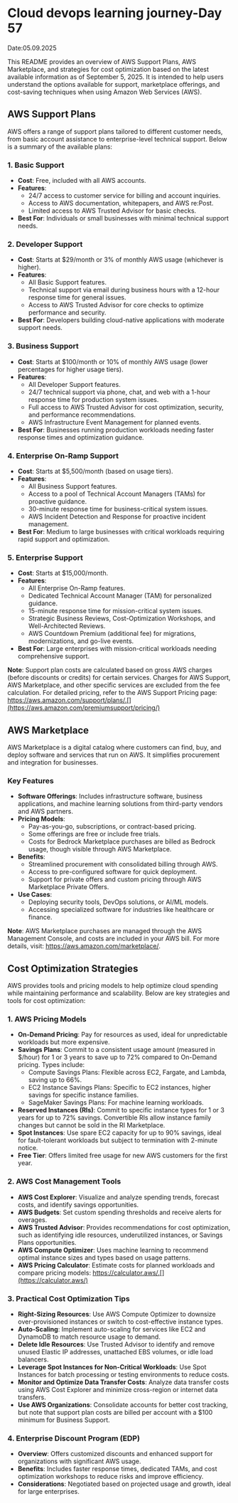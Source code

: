 # Cloud devops learning journey-Day 57
Date:05.09.2025

This README provides an overview of AWS Support Plans, AWS Marketplace, and strategies for cost optimization based on the latest available information as of September 5, 2025. It is intended to help users understand the options available for support, marketplace offerings, and cost-saving techniques when using Amazon Web Services (AWS).

## AWS Support Plans

AWS offers a range of support plans tailored to different customer needs, from basic account assistance to enterprise-level technical support. Below is a summary of the available plans:

### 1. Basic Support
- **Cost**: Free, included with all AWS accounts.
- **Features**:
  - 24/7 access to customer service for billing and account inquiries.
  - Access to AWS documentation, whitepapers, and AWS re:Post.
  - Limited access to AWS Trusted Advisor for basic checks.
- **Best For**: Individuals or small businesses with minimal technical support needs.

### 2. Developer Support
- **Cost**: Starts at $29/month or 3% of monthly AWS usage (whichever is higher).
- **Features**:
  - All Basic Support features.
  - Technical support via email during business hours with a 12-hour response time for general issues.
  - Access to AWS Trusted Advisor for core checks to optimize performance and security.
- **Best For**: Developers building cloud-native applications with moderate support needs.

### 3. Business Support
- **Cost**: Starts at $100/month or 10% of monthly AWS usage (lower percentages for higher usage tiers).
- **Features**:
  - All Developer Support features.
  - 24/7 technical support via phone, chat, and web with a 1-hour response time for production system issues.
  - Full access to AWS Trusted Advisor for cost optimization, security, and performance recommendations.
  - AWS Infrastructure Event Management for planned events.
- **Best For**: Businesses running production workloads needing faster response times and optimization guidance.

### 4. Enterprise On-Ramp Support
- **Cost**: Starts at $5,500/month (based on usage tiers).
- **Features**:
  - All Business Support features.
  - Access to a pool of Technical Account Managers (TAMs) for proactive guidance.
  - 30-minute response time for business-critical system issues.
  - AWS Incident Detection and Response for proactive incident management.
- **Best For**: Medium to large businesses with critical workloads requiring rapid support and optimization.

### 5. Enterprise Support
- **Cost**: Starts at $15,000/month.
- **Features**:
  - All Enterprise On-Ramp features.
  - Dedicated Technical Account Manager (TAM) for personalized guidance.
  - 15-minute response time for mission-critical system issues.
  - Strategic Business Reviews, Cost-Optimization Workshops, and Well-Architected Reviews.
  - AWS Countdown Premium (additional fee) for migrations, modernizations, and go-live events.
- **Best For**: Large enterprises with mission-critical workloads needing comprehensive support.

**Note**: Support plan costs are calculated based on gross AWS charges (before discounts or credits) for certain services. Charges for AWS Support, AWS Marketplace, and other specific services are excluded from the fee calculation. For detailed pricing, refer to the AWS Support Pricing page: https://aws.amazon.com/support/plans/.[](https://aws.amazon.com/premiumsupport/pricing/)

## AWS Marketplace

AWS Marketplace is a digital catalog where customers can find, buy, and deploy software and services that run on AWS. It simplifies procurement and integration for businesses.

### Key Features
- **Software Offerings**: Includes infrastructure software, business applications, and machine learning solutions from third-party vendors and AWS partners.
- **Pricing Models**:
  - Pay-as-you-go, subscriptions, or contract-based pricing.
  - Some offerings are free or include free trials.
  - Costs for Bedrock Marketplace purchases are billed as Bedrock usage, though visible through AWS Marketplace.[](https://aws.amazon.com/premiumsupport/pricing/)
- **Benefits**:
  - Streamlined procurement with consolidated billing through AWS.
  - Access to pre-configured software for quick deployment.
  - Support for private offers and custom pricing through AWS Marketplace Private Offers.
- **Use Cases**:
  - Deploying security tools, DevOps solutions, or AI/ML models.
  - Accessing specialized software for industries like healthcare or finance.

**Note**: AWS Marketplace purchases are managed through the AWS Management Console, and costs are included in your AWS bill. For more details, visit: https://aws.amazon.com/marketplace/.

## Cost Optimization Strategies

AWS provides tools and pricing models to help optimize cloud spending while maintaining performance and scalability. Below are key strategies and tools for cost optimization:

### 1. AWS Pricing Models
- **On-Demand Pricing**: Pay for resources as used, ideal for unpredictable workloads but more expensive.
- **Savings Plans**: Commit to a consistent usage amount (measured in $/hour) for 1 or 3 years to save up to 72% compared to On-Demand pricing. Types include:
  - Compute Savings Plans: Flexible across EC2, Fargate, and Lambda, saving up to 66%.[](https://aws.amazon.com/savingsplans/compute-pricing/)
  - EC2 Instance Savings Plans: Specific to EC2 instances, higher savings for specific instance families.
  - SageMaker Savings Plans: For machine learning workloads.
- **Reserved Instances (RIs)**: Commit to specific instance types for 1 or 3 years for up to 72% savings. Convertible RIs allow instance family changes but cannot be sold in the RI Marketplace.[](https://spot.io/resources/aws-cost-optimization/aws-cost-savings-12-great-ways-to-save-on-aws/)
- **Spot Instances**: Use spare EC2 capacity for up to 90% savings, ideal for fault-tolerant workloads but subject to termination with 2-minute notice.[](https://spot.io/resources/aws-cost-optimization/aws-cost-savings-12-great-ways-to-save-on-aws/)
- **Free Tier**: Offers limited free usage for new AWS customers for the first year.[](https://spot.io/resources/aws-pricing/5-models-pricing-for-10-popular-aws-services/)

### 2. AWS Cost Management Tools
- **AWS Cost Explorer**: Visualize and analyze spending trends, forecast costs, and identify savings opportunities.[](https://n2ws.com/blog/aws-cost-optimization/understanding-aws-costs)
- **AWS Budgets**: Set custom spending thresholds and receive alerts for overages.[](https://n2ws.com/blog/aws-cost-optimization/understanding-aws-costs)
- **AWS Trusted Advisor**: Provides recommendations for cost optimization, such as identifying idle resources, underutilized instances, or Savings Plans opportunities.[](https://docs.aws.amazon.com/awssupport/latest/user/cost-optimization-checks.html)
- **AWS Compute Optimizer**: Uses machine learning to recommend optimal instance sizes and types based on usage patterns.[](https://n2ws.com/blog/aws-cost-optimization/understanding-aws-costs)
- **AWS Pricing Calculator**: Estimate costs for planned workloads and compare pricing models: https://calculator.aws/.[](https://calculator.aws/)

### 3. Practical Cost Optimization Tips
- **Right-Sizing Resources**: Use AWS Compute Optimizer to downsize over-provisioned instances or switch to cost-effective instance types.[](https://n2ws.com/blog/aws-cost-optimization/understanding-aws-costs)
- **Auto-Scaling**: Implement auto-scaling for services like EC2 and DynamoDB to match resource usage to demand.[](https://aws.amazon.com/premiumsupport/support-cloud-cost-optimization/)
- **Delete Idle Resources**: Use Trusted Advisor to identify and remove unused Elastic IP addresses, unattached EBS volumes, or idle load balancers.[](https://n2ws.com/blog/aws-cost-optimization/understanding-aws-costs)
- **Leverage Spot Instances for Non-Critical Workloads**: Use Spot Instances for batch processing or testing environments to reduce costs.[](https://spot.io/resources/aws-cost-optimization/aws-cost-savings-12-great-ways-to-save-on-aws/)
- **Monitor and Optimize Data Transfer Costs**: Analyze data transfer costs using AWS Cost Explorer and minimize cross-region or internet data transfers.[](https://docs.aws.amazon.com/whitepapers/latest/how-aws-pricing-works/aws-cost-optimization.html)
- **Use AWS Organizations**: Consolidate accounts for better cost tracking, but note that support plan costs are billed per account with a $100 minimum for Business Support.[](https://on-promise.cloud/en/compendium/09-AWS-support-cost.html)

### 4. Enterprise Discount Program (EDP)
- **Overview**: Offers customized discounts and enhanced support for organizations with significant AWS usage.
- **Benefits**: Includes faster response times, dedicated TAMs, and cost optimization workshops to reduce risks and improve efficiency.
- **Considerations**: Negotiated based on projected usage and growth, ideal for large enterprises.[](https://on-promise.cloud/en/compendium/09-AWS-support-cost.html)

